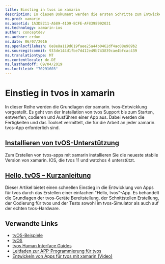 ```yaml
---
title: Einstieg in tvos in xamarin
description: In diesem Dokument werden die ersten Schritte zum Entwickeln von tvos-apps mit xamarin beschrieben. Es ist mit einem Installationshandbuch und einem Schnellstart Handbuch verknüpft.
ms.prod: xamarin
ms.assetid: 1A3D8211-A689-41D9-BCFE-AF8398992031
ms.technology: xamarin-ios
author: conceptdev
ms.author: crdun
ms.date: 06/07/2016
ms.openlocfilehash: 0e8e8a119d619faee25a44b0462df4ac08e909b2
ms.sourcegitcommit: 933de144d1fbe7d412e49b743839cae4bfcac439
ms.translationtype: MT
ms.contentlocale: de-DE
ms.lasthandoff: 09/04/2019
ms.locfileid: "70291603"
---
```

# <a name="getting-started-with-tvos-in-xamarin"></a>Einstieg in tvos in xamarin

In dieser Reihe werden die Grundlagen der xamarin. tvos-Entwicklung vorgestellt. Es geht von der Installation von tvos Support bis zum Starten, entwerfen, codieren und Ausführen einer App aus. Dabei werden die Fertigkeiten und das Toolset vermittelt, die für die Arbeit an jeder xamarin. tvos-App erforderlich sind.

## <a name="installing-tvos-supportiostvosget-startedinstallationmd"></a>[Installieren von tvOS-Unterstützung](~/ios/tvos/get-started/installation.md)

Zum Erstellen von tvos-apps mit xamarin installieren Sie die neueste stabile Version von xamarin. IOS, die tvos 11 und watchos 4 unterstützt.

## <a name="hello-tvos-quick-start-guideiostvosget-startedhello-tvosmd"></a>[Hello, tvOS – Kurzanleitung](~/ios/tvos/get-started/hello-tvos.md)

Dieser Artikel bietet einen schnellen Einstieg in die Entwicklung von Apps für tvos durch das Erstellen einer einfachen "Hello, tvos"-App. Es behandelt die Grundlagen der tvos-Geräte Bereitstellung, der Schnittstellen Erstellung, der Codierung für tvos und der Tests sowohl im tvos-Simulator als auch auf der echten tvos-Hardware.


## <a name="related-links"></a>Verwandte Links

- [tvOS-Beispiele](https://docs.microsoft.com/samples/browse/?products=xamarin&term=Xamarin.iOS+tvOS)
- [tvOS](https://developer.apple.com/tvos/)
- [tvos Human Interface Guides](https://developer.apple.com/tvos/human-interface-guidelines/)
- [Leitfaden zur APP-Programmierung für tvos](https://developer.apple.com/library/prerelease/tvos/documentation/General/Conceptual/AppleTV_PG/)
- [Entwickeln von Apps für tvos mit xamarin (Video)](https://university.xamarin.com/lightninglectures/tvos-with-xamarin)
